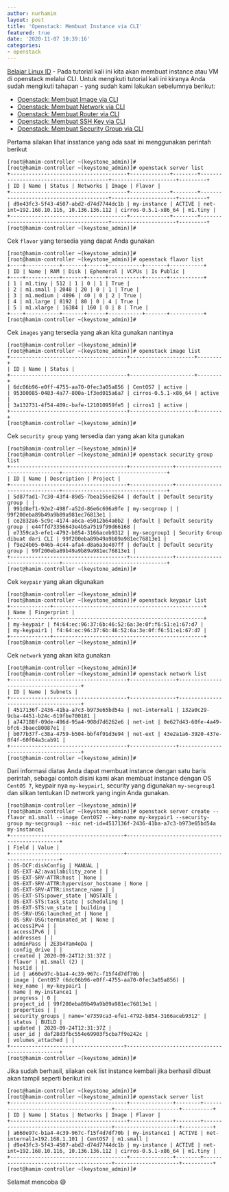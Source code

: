 ```yaml
---
author: nurhamim
layout: post
title: 'Openstack: Membuat Instance via CLI'
featured: true
date: '2020-11-07 10:39:16'
categories:
- openstack
---
```


[Belajar Linux ID](/) - Pada tutorial kali ini kita akan membuat instance atau VM di openstack melalui CLI. Untuk mengikuti tutorial kali ini kiranya Anda sudah mengikuti tahapan - yang sudah kami lakukan sebelumnya berikut:

- [Openstack: Membuat Image via CLI](/openstack-membuat-image-via-cli/)
- [Openstack: Membuat Network via CLI](/openstack-membuat-network-via-cli/)
- [Openstack: Membuat Router via CLI](/openstack-membuat-router-via-cli/)
- [Openstack: Membuat SSH Key via CLI](/openstack-menambahkan-secu/)
- [Openstack: Membuat Security Group via CLI](/openstack-membuat-security-group-via-cli/)

Pertama silakan lihat insstance yang ada saat ini menggunakan perintah berikut

<!--kg-card-begin: markdown-->

    [root@hamim-controller ~(keystone_admin)]#
    [root@hamim-controller ~(keystone_admin)]# openstack server list
    +--------------------------------------+-------------+--------+----------------------------------------+---------------------+---------+
    | ID | Name | Status | Networks | Image | Flavor |
    +--------------------------------------+-------------+--------+----------------------------------------+---------------------+---------+
    | d9e43fc3-5f43-4507-abd2-d74d7744dc1b | my-instance | ACTIVE | net-int=192.168.10.116, 10.136.136.112 | cirros-0.5.1-x86_64 | m1.tiny |
    +--------------------------------------+-------------+--------+----------------------------------------+---------------------+---------+
    [root@hamim-controller ~(keystone_admin)]#

<!--kg-card-end: markdown-->

Cek `flavor` yang tersedia yang dapat Anda gunakan

<!--kg-card-begin: markdown-->

    [root@hamim-controller ~(keystone_admin)]#
    [root@hamim-controller ~(keystone_admin)]# openstack flavor list
    +----+-----------+-------+------+-----------+-------+-----------+
    | ID | Name | RAM | Disk | Ephemeral | VCPUs | Is Public |
    +----+-----------+-------+------+-----------+-------+-----------+
    | 1 | m1.tiny | 512 | 1 | 0 | 1 | True |
    | 2 | m1.small | 2048 | 20 | 0 | 1 | True |
    | 3 | m1.medium | 4096 | 40 | 0 | 2 | True |
    | 4 | m1.large | 8192 | 80 | 0 | 4 | True |
    | 5 | m1.xlarge | 16384 | 160 | 0 | 8 | True |
    +----+-----------+-------+------+-----------+-------+-----------+
    [root@hamim-controller ~(keystone_admin)]#

<!--kg-card-end: markdown-->

Cek `images` yang tersedia yang akan kita gunakan nantinya

<!--kg-card-begin: markdown-->

    [root@hamim-controller ~(keystone_admin)]#
    [root@hamim-controller ~(keystone_admin)]# openstack image list
    +--------------------------------------+---------------------+--------+
    | ID | Name | Status |
    +--------------------------------------+---------------------+--------+
    | 6dc06b96-e0ff-4755-aa70-0fec3a05a856 | CentOS7 | active |
    | 95300085-0483-4a77-800a-1f3ed015a6a7 | cirros-0.5.1-x86_64 | active |
    | 3a132731-4f54-409c-bafe-121010959fe5 | cirros1 | active |
    +--------------------------------------+---------------------+--------+
    [root@hamim-controller ~(keystone_admin)]#

<!--kg-card-end: markdown-->

Cek `security group` yang tersedia dan yang akan kita gunakan

<!--kg-card-begin: markdown-->

    [root@hamim-controller ~(keystone_admin)]#
    [root@hamim-controller ~(keystone_admin)]# openstack security group list
    +--------------------------------------+--------------+--------------------------------+----------------------------------+
    | ID | Name | Description | Project |
    +--------------------------------------+--------------+--------------------------------+----------------------------------+
    | 5d87fad1-7c30-43f4-89d5-7bea156e8264 | default | Default security group | |
    | 991d8ef1-92e2-498f-a52d-86e6c696a9fe | my-secgroup | | 99f200eba89b49a9b89a981ec76813e1 |
    | ce2832a6-5c9c-4174-a6ca-e5012b64a0b2 | default | Default security group | e44ffd73356643e4b5a7519f99d66168 |
    | e7359ca3-efe1-4792-b854-3166aceb9312 | my-secgroup1 | Security Group dibuat dari CLI | 99f200eba89b49a9b89a981ec76813e1 |
    | f9e24b05-046b-4c44-afa4-d8a6a3e407ff | default | Default security group | 99f200eba89b49a9b89a981ec76813e1 |
    +--------------------------------------+--------------+--------------------------------+----------------------------------+
    [root@hamim-controller ~(keystone_admin)]#

<!--kg-card-end: markdown-->

Cek `keypair` yang akan digunakan

<!--kg-card-begin: markdown-->

    [root@hamim-controller ~(keystone_admin)]#
    [root@hamim-controller ~(keystone_admin)]# openstack keypair list
    +-------------+-------------------------------------------------+
    | Name | Fingerprint |
    +-------------+-------------------------------------------------+
    | my-keypair | f4:64:ec:96:37:6b:46:52:6a:3e:0f:f6:51:e1:67:d7 |
    | my-keypair1 | f4:64:ec:96:37:6b:46:52:6a:3e:0f:f6:51:e1:67:d7 |
    +-------------+-------------------------------------------------+
    [root@hamim-controller ~(keystone_admin)]#

<!--kg-card-end: markdown-->

Cek `network` yang akan kita gunakan

<!--kg-card-begin: markdown-->

    [root@hamim-controller ~(keystone_admin)]#
    [root@hamim-controller ~(keystone_admin)]# openstack network list
    +--------------------------------------+---------------+--------------------------------------+
    | ID | Name | Subnets |
    +--------------------------------------+---------------+--------------------------------------+
    | 4517136f-2436-41ba-a7c3-b973e65bd54a | net-internal1 | 132a0c29-9cba-4451-b24c-619fbe700181 |
    | a747188f-09de-496d-95a4-908d7d6262e6 | net-int | 0e627d43-60fe-4a49-bfc6-3baec80087e1 |
    | b077b37f-c38a-4759-b504-bbf4f91d3e94 | net-ext | 43e2a1a6-3920-437e-8f4f-60f04a3cab91 |
    +--------------------------------------+---------------+--------------------------------------+
    [root@hamim-controller ~(keystone_admin)]#

<!--kg-card-end: markdown-->

Dari informasi diatas Anda dapat membuat instance dengan satu baris perintah, sebagai contoh disini kami akan membuat instance dengan OS `CentOS 7`, keypair nya `my-keypair1`, security yang digunakan `my-secgroup1` dan silkan tentukan ID network yang ingin Anda gunakan.

<!--kg-card-begin: markdown-->

    [root@hamim-controller ~(keystone_admin)]#
    [root@hamim-controller ~(keystone_admin)]# openstack server create --flavor m1.small --image CentOS7 --key-name my-keypair1 --security-group my-secgroup1 --nic net-id=4517136f-2436-41ba-a7c3-b973e65bd54a my-instance1
    +-------------------------------------+------------------------------------------------+
    | Field | Value |
    +-------------------------------------+------------------------------------------------+
    | OS-DCF:diskConfig | MANUAL |
    | OS-EXT-AZ:availability_zone | |
    | OS-EXT-SRV-ATTR:host | None |
    | OS-EXT-SRV-ATTR:hypervisor_hostname | None |
    | OS-EXT-SRV-ATTR:instance_name | |
    | OS-EXT-STS:power_state | NOSTATE |
    | OS-EXT-STS:task_state | scheduling |
    | OS-EXT-STS:vm_state | building |
    | OS-SRV-USG:launched_at | None |
    | OS-SRV-USG:terminated_at | None |
    | accessIPv4 | |
    | accessIPv6 | |
    | addresses | |
    | adminPass | 2E3b4Yam4oDa |
    | config_drive | |
    | created | 2020-09-24T12:31:37Z |
    | flavor | m1.small (2) |
    | hostId | |
    | id | a660e97c-b1a4-4c39-967c-f15f4d7df70b |
    | image | CentOS7 (6dc06b96-e0ff-4755-aa70-0fec3a05a856) |
    | key_name | my-keypair1 |
    | name | my-instance1 |
    | progress | 0 |
    | project_id | 99f200eba89b49a9b89a981ec76813e1 |
    | properties | |
    | security_groups | name='e7359ca3-efe1-4792-b854-3166aceb9312' |
    | status | BUILD |
    | updated | 2020-09-24T12:31:37Z |
    | user_id | daf28d3fbc554e69903f5cba7f9e242c |
    | volumes_attached | |
    +-------------------------------------+------------------------------------------------+
    [root@hamim-controller ~(keystone_admin)]#

<!--kg-card-end: markdown-->

Jika sudah berhasil, silakan cek list instance kembali jika berhasil dibuat akan tampil seperti berikut ini

<!--kg-card-begin: markdown-->

    [root@hamim-controller ~(keystone_admin)]#
    [root@hamim-controller ~(keystone_admin)]# openstack server list
    +--------------------------------------+--------------+--------+----------------------------------------+---------------------+----------+
    | ID | Name | Status | Networks | Image | Flavor |
    +--------------------------------------+--------------+--------+----------------------------------------+---------------------+----------+
    | a660e97c-b1a4-4c39-967c-f15f4d7df70b | my-instance1 | ACTIVE | net-internal1=192.168.1.101 | CentOS7 | m1.small |
    | d9e43fc3-5f43-4507-abd2-d74d7744dc1b | my-instance | ACTIVE | net-int=192.168.10.116, 10.136.136.112 | cirros-0.5.1-x86_64 | m1.tiny |
    +--------------------------------------+--------------+--------+----------------------------------------+---------------------+----------+
    [root@hamim-controller ~(keystone_admin)]#

<!--kg-card-end: markdown-->

Selamat mencoba 😄

